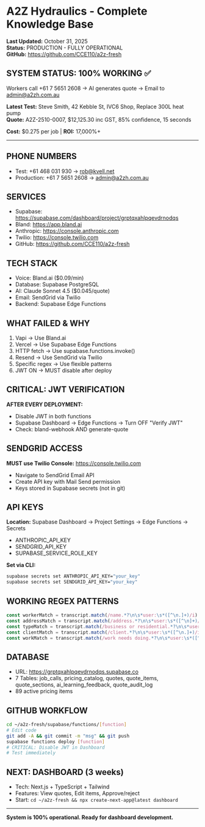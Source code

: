 # A2Z Hydraulics - Complete Knowledge Base

**Last Updated:** October 31, 2025  
**Status:** PRODUCTION - FULLY OPERATIONAL  
**GitHub:** https://github.com/CCE110/a2z-fresh

## SYSTEM STATUS: 100% WORKING ✅

Workers call +61 7 5651 2608 → AI generates quote → Email to admin@a2zh.com.au

**Latest Test:** Steve Smith, 42 Kebble St, IVC6 Shop, Replace 300L heat pump  
**Quote:** A2Z-2510-0007, $12,125.30 inc GST, 85% confidence, 15 seconds

**Cost:** $0.275 per job | **ROI:** 17,000%+

---

## PHONE NUMBERS
- Test: +61 468 031 930 → rob@kvell.net
- Production: +61 7 5651 2608 → admin@a2zh.com.au

## SERVICES
- Supabase: https://supabase.com/dashboard/project/grptqxahlpqevdrnodqs
- Bland: https://app.bland.ai
- Anthropic: https://console.anthropic.com
- Twilio: https://console.twilio.com
- GitHub: https://github.com/CCE110/a2z-fresh

## TECH STACK
- Voice: Bland.ai ($0.09/min)
- Database: Supabase PostgreSQL
- AI: Claude Sonnet 4.5 ($0.045/quote)
- Email: SendGrid via Twilio
- Backend: Supabase Edge Functions

## WHAT FAILED & WHY
1. Vapi → Use Bland.ai
2. Vercel → Use Supabase Edge Functions
3. HTTP fetch → Use supabase.functions.invoke()
4. Resend → Use SendGrid via Twilio
5. Specific regex → Use flexible patterns
6. JWT ON → MUST disable after deploy

## CRITICAL: JWT VERIFICATION
**AFTER EVERY DEPLOYMENT:**
- Disable JWT in both functions
- Supabase Dashboard → Edge Functions → Turn OFF "Verify JWT"
- Check: bland-webhook AND generate-quote

## SENDGRID ACCESS
**MUST use Twilio Console:** https://console.twilio.com
- Navigate to SendGrid Email API
- Create API key with Mail Send permission
- Keys stored in Supabase secrets (not in git)

## API KEYS
**Location:** Supabase Dashboard → Project Settings → Edge Functions → Secrets
- ANTHROPIC_API_KEY
- SENDGRID_API_KEY
- SUPABASE_SERVICE_ROLE_KEY

**Set via CLI:**
```bash
supabase secrets set ANTHROPIC_API_KEY="your_key"
supabase secrets set SENDGRID_API_KEY="your_key"
```

## WORKING REGEX PATTERNS
```typescript
const workerMatch = transcript.match(/name.*?\n\s*user:\s*([^\n.]+)/i)
const addressMatch = transcript.match(/address.*?\n\s*user:\s*([^\n]+)/i)
const typeMatch = transcript.match(/business or residential.*?\n\s*user:\s*([^\n.]+)/i)
const clientMatch = transcript.match(/client.*?\n\s*user:\s*([^\n.]+)/i)
const workMatch = transcript.match(/work needs doing.*?\n\s*user:\s*([^]+?)(?=\n\s*assistant:|$)/i)
```

## DATABASE
- URL: https://grptqxahlpqevdrnodqs.supabase.co
- 7 Tables: job_calls, pricing_catalog, quotes, quote_items, quote_sections, ai_learning_feedback, quote_audit_log
- 89 active pricing items

## GITHUB WORKFLOW
```bash
cd ~/a2z-fresh/supabase/functions/[function]
# Edit code
git add -A && git commit -m "msg" && git push
supabase functions deploy [function]
# CRITICAL: Disable JWT in Dashboard
# Test immediately
```

## NEXT: DASHBOARD (3 weeks)
- Tech: Next.js + TypeScript + Tailwind
- Features: View quotes, Edit items, Approve/reject
- Start: `cd ~/a2z-fresh && npx create-next-app@latest dashboard`

---

**System is 100% operational. Ready for dashboard development.**
